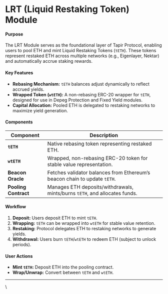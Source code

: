 # LRT (Liquid Restaking Token) Module

#### **Purpose**

The LRT Module serves as the foundational layer of Tapir Protocol, enabling users to pool ETH and mint Liquid Restaking Tokens (`tETH`). These tokens represent restaked ETH across multiple networks (e.g., Eigenlayer, Nektar) and automatically accrue staking rewards.

#### **Key Features**

* **Rebasing Mechanism:** `tETH` balances adjust dynamically to reflect accrued yields.
* **Wrapped Token (`wtETH`):** A non-rebasing ERC-20 wrapper for `tETH`, designed for use in Depeg Protection and Fixed Yield modules.
* **Capital Allocation:** Pooled ETH is delegated to restaking networks to maximize yield generation.

#### **Components**

| Component            | Description                                                                |
| -------------------- | -------------------------------------------------------------------------- |
| **`tETH`**           | Native rebasing token representing restaked ETH.                           |
| **`wtETH`**          | Wrapped, non-rebasing ERC-20 token for stable value representation.        |
| **Beacon Oracle**    | Fetches validator balances from Ethereum’s beacon chain to update `tETH`.  |
| **Pooling Contract** | Manages ETH deposits/withdrawals, mints/burns `tETH`, and allocates funds. |

#### **Workflow**

1. **Deposit:** Users deposit ETH to mint `tETH`.
2. **Wrapping:** `tETH` can be wrapped into `wtETH` for stable value retention.
3. **Restaking:** Protocol delegates ETH to restaking networks to generate yields.
4. **Withdrawal:** Users burn `tETH`/`wtETH` to redeem ETH (subject to unlock periods).

#### **User Actions**

* **Mint `tETH`:** Deposit ETH into the pooling contract.
* **Wrap/Unwrap:** Convert between `tETH` and `wtETH`.

***

\
